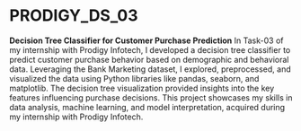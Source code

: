 # PRODIGY_DS_03 
**Decision Tree Classifier for Customer Purchase Prediction**
In Task-03 of my internship with Prodigy Infotech, I developed a decision tree classifier to predict customer purchase behavior based on demographic and behavioral data. Leveraging the Bank Marketing dataset, I explored, preprocessed, and visualized the data using Python libraries like pandas, seaborn, and matplotlib. The decision tree visualization provided insights into the key features influencing purchase decisions. This project showcases my skills in data analysis, machine learning, and model interpretation, acquired during my internship with Prodigy Infotech.
